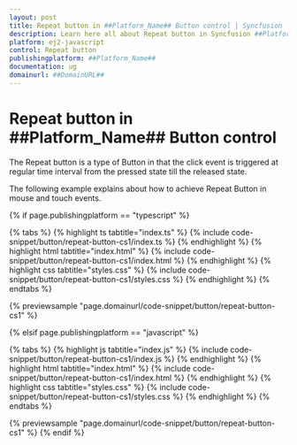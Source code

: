 ```yaml
---
layout: post
title: Repeat button in ##Platform_Name## Button control | Syncfusion
description: Learn here all about Repeat button in Syncfusion ##Platform_Name## Button control of Syncfusion Essential JS 2 and more.
platform: ej2-javascript
control: Repeat button 
publishingplatform: ##Platform_Name##
documentation: ug
domainurl: ##DomainURL##
---
```


# Repeat button in ##Platform_Name## Button control

The Repeat button is a type of Button in that the click event is triggered at regular time interval from the pressed state till the released state.

The following example explains about how to achieve Repeat Button in mouse and touch events.

{% if page.publishingplatform == "typescript" %}

 {% tabs %}
{% highlight ts tabtitle="index.ts" %}
{% include code-snippet/button/repeat-button-cs1/index.ts %}
{% endhighlight %}
{% highlight html tabtitle="index.html" %}
{% include code-snippet/button/repeat-button-cs1/index.html %}
{% endhighlight %}
{% highlight css tabtitle="styles.css" %}
{% include code-snippet/button/repeat-button-cs1/styles.css %}
{% endhighlight %}
{% endtabs %}
        
{% previewsample "page.domainurl/code-snippet/button/repeat-button-cs1" %}

{% elsif page.publishingplatform == "javascript" %}

{% tabs %}
{% highlight js tabtitle="index.js" %}
{% include code-snippet/button/repeat-button-cs1/index.js %}
{% endhighlight %}
{% highlight html tabtitle="index.html" %}
{% include code-snippet/button/repeat-button-cs1/index.html %}
{% endhighlight %}
{% highlight css tabtitle="styles.css" %}
{% include code-snippet/button/repeat-button-cs1/styles.css %}
{% endhighlight %}
{% endtabs %}

{% previewsample "page.domainurl/code-snippet/button/repeat-button-cs1" %}
{% endif %}